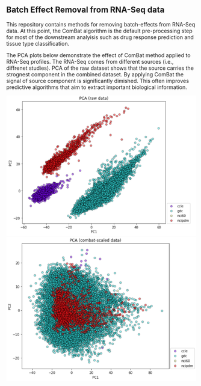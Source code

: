 ## Batch Effect Removal from RNA-Seq data
This repository contains methods for removing batch-effects from RNA-Seq data. At this point, the ComBat algorithm is the default pre-processing step for most of the downstream analyisis such as drug response prediction and tissue type classification.

The PCA plots below demonstrate the effect of ComBat method applied to RNA-Seq profiles. 
The RNA-Seq comes from different sources (i.e., diffrenet studies). PCA of the raw dataset shows that the source carries the strognest component in the combined dataset.
By applying ComBat the signal of source component is significantly dimished. This often improves predictive algorithms that aim to extract important biological information.

<img src="README_images/Raw_RNASeq.png">
<img src="README_images/ComBat_RNASeq.png">
